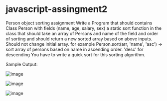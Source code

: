 # javascript-assingment2

Person object sorting assignment
Write a Program that should contains
Class Person with fields (name, age, salary, sex)
a static sort function in the class that should take an array of Persons and name of the field and order of sorting and should return a new sorted array based on above inputs. Should not change initial array.
for example Person.sort(arr, 'name', 'asc') -> sort array of persons based on name in ascending order. 'desc' for descending
You have to write a quick sort for this sorting algorithm.


Sample Output:

![image](https://user-images.githubusercontent.com/33595080/177541354-4f96e4c2-6e08-4216-a83d-2e8e8f96ce5c.png)

![image](https://user-images.githubusercontent.com/33595080/177541448-71b5fb70-0f21-4ee3-a150-d719785ab2f3.png)

![image](https://user-images.githubusercontent.com/33595080/177541521-18fe2896-8dea-4515-ae3e-a9ac6f145a55.png)
